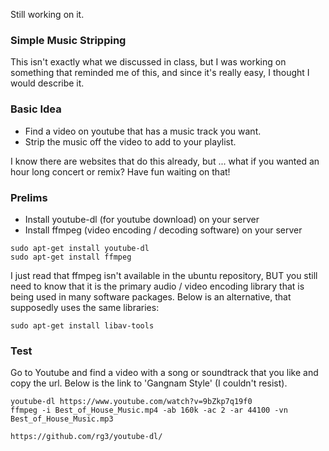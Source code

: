 Still working on it.

### Simple Music Stripping

This isn't exactly what we discussed in class, but I was working on something that reminded me of this, and since it's really easy, I thought I would describe it.

### Basic Idea
- Find a video on youtube that has a music track you want.
- Strip the music off the video to add to your playlist.

I know there are websites that do this already, but ... what if you wanted an hour long concert or remix? Have fun waiting on that!

### Prelims

- Install youtube-dl (for youtube download) on your server
- Install ffmpeg (video encoding / decoding software) on your server

```
sudo apt-get install youtube-dl
sudo apt-get install ffmpeg
```

I just read that ffmpeg isn't available in the ubuntu repository, BUT you still need to know that it is the primary audio / video encoding library that is being used in many software packages. Below is an alternative, that supposedly uses the same libraries:

```
sudo apt-get install libav-tools
```

### Test

Go to Youtube and find a video with a song or soundtrack that you like and copy the url. Below is the link to 'Gangnam Style' (I couldn't resist).

```
youtube-dl https://www.youtube.com/watch?v=9bZkp7q19f0
ffmpeg -i Best_of_House_Music.mp4 -ab 160k -ac 2 -ar 44100 -vn Best_of_House_Music.mp3

https://github.com/rg3/youtube-dl/
